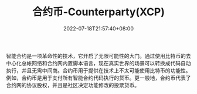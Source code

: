 ﻿---
weight: 
title: "合约币-Counterparty(XCP)"
description: "智能合约是一项革命性的技术，它开启了无限可能性的大门"
date: 2022-07-18T21:57:40+08:00
lastmod: 2022-07-18T16:45:40+08:00
draft: false
authors: ["浮尘"]
featuredImage: "heyuebi-counterpartyxcp.webp"
link: "https://counterparty.io/"
tags: ["数字代币","合约币-Counterparty(XCP)"]
categories: ["navigation"]
navigation: ["数字代币"]
lightgallery: true
toc: true
pinned: false
recommend: false
recommend1: false
---
智能合约是一项革命性的技术，它开启了无限可能性的大门。通过使用比特币的去中心化总帐网络和合约网内置脚本语言，现在真实世界的场景可以转换成代码自动执行，并且无需中间商。合约币用于提供在技术上不太可能使用比特币的功能性。例如，合约币是用于支付所有智能合约代码执行的货币。更一般地，合约币代表了合约网的协议股权，并且是社区决定功能修改的投票货币。
